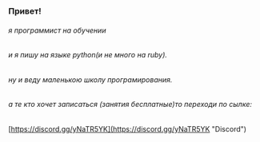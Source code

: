### Привет!
###### я программист на обучении
###### и я пишу на языке python(и не много на ruby).
###### ну и веду маленькою школу програмирования.
###### а те кто хочет записаться (занятия бесплатные)то переходи по сылке:
[https://discord.gg/yNaTR5YK](https://discord.gg/yNaTR5YK "Discord")
